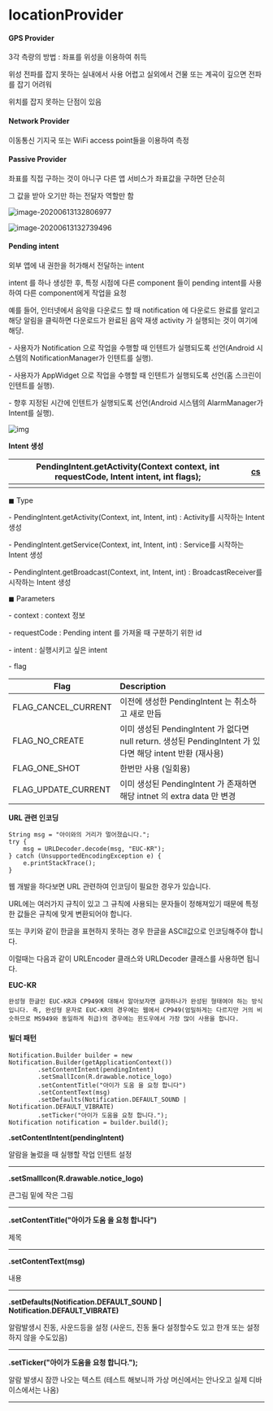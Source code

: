 # locationProvider

#### GPS Provider

 3각 측량의 방법 : 좌표를 위성을 이용하여 취득

위성 전파를 잡지 못하는 실내에서 사용 어렵고 실외에서 건물 또는 계곡이 깊으면 전파를 잡기 어려워

위치를 잡지 못하는 단점이 있음



#### Network Provider

이동통신 기지국 또는 WiFi access point들을 이용하여 측정



#### Passive Provider

좌표를 직접 구하는 것이 아니구 다른 앱 서비스가 좌표값을 구하면 단순히

그 값을 받아 오기만 하는 전달자 역할만 함

![image-20200613132806977](C:\Users\oksos\Desktop\android_basic\아이구.assets\image-20200613132806977.png)



![image-20200613132739496](C:\Users\oksos\Desktop\android_basic\아이구.assets\image-20200613132739496.png)



#### Pending intent

외부 앱에 내 권한을 허가해서 전달하는  intent

intent 를 하나 생성한 후, 특정 시점에 다른 component 들이 pending intent를 사용하여 다른 component에게 작업을 요청

예를 들어, 인터넷에서 음악을 다운로드 할 때 notification 에 다운로드 완료를 알리고 해당 알림을 클릭하면 다운로드가 완료된 음악 재생 activity 가 실행되는 것이 여기에 해당.



\- 사용자가 Notification 으로 작업을 수행할 때 인텐트가 실행되도록 선언(Android 시스템의 NotificationManager가 인텐트를 실행).

\- 사용자가 AppWidget 으로 작업을 수행할 때 인텐트가 실행되도록 선언(홈 스크린이 인텐트를 실행).

\- 향후 지정된 시간에 인텐트가 실행되도록 선언(Android 시스템의 AlarmManager가 Intent를 실행).

![img](https://t1.daumcdn.net/cfile/tistory/99F0E1445C89A7BC31)

**Intent 생성**



| PendingIntent.getActivity(Context context, int requestCode, Intent intent, int flags); | [cs](http://colorscripter.com/info#e) |
| ------------------------------------------------------------ | ------------------------------------- |
|                                                              |                                       |



◼ Type

\- PendingIntent.getActivity(Context, int, Intent, int) : Activity를 시작하는 Intent 생성

\- PendingIntent.getService(Context, int, Intent, int) : Service를 시작하는 Intent 생성 

\- PendingIntent.getBroadcast(Context, int, Intent, int) : BroadcastReceiver를 시작하는 Intent 생성



◼ Parameters

\- context : context 정보

\- requestCode : Pending intent 를 가져올 때 구분하기 위한 id

\- intent : 실행시키고 싶은 intent

\- flag

| **Flag**            | **Description**                                              |
| ------------------- | :----------------------------------------------------------- |
| FLAG_CANCEL_CURRENT | 이전에 생성한 PendingIntent 는 취소하고 새로 만듬            |
| FLAG_NO_CREATE      | 이미 생성된 PendingIntent 가 없다면 null return. 생성된 PendingIntent 가 있다면 해당 intent 반환 (재사용) |
| FLAG_ONE_SHOT       | 한번만 사용 (일회용)                                         |
| FLAG_UPDATE_CURRENT | 이미 생성된 PendingIntent 가 존재하면 해당 intnet 의 extra data 만 변경 |





**URL  관련 인코딩**

```
String msg = "아이와의 거리가 멀어졌습니다.";
try {
    msg = URLDecoder.decode(msg, "EUC-KR");
} catch (UnsupportedEncodingException e) {
    e.printStackTrace();
}
```

웹 개발을 하다보면 URL 관련하여 인코딩이 필요한 경우가 있습니다.

URL에는 여러가지 규칙이 있고 그 규칙에 사용되는 문자들이 정해져있기 때문에 특정한 값들은 규칙에 맞게 변환되어야 합니다.

또는 쿠키와 같이 한글을 표현하지 못하는 경우 한글을 ASCII값으로 인코딩해주야 합니다.

이럴때는 다음과 같이 URLEncoder 클래스와 URLDecoder 클래스를 사용하면 됩니다.



**EUC-KR**

```
완성형 한글인 EUC-KR과 CP949에 대해서 알아보자면 글자하나가 완성된 형태여야 하는 방식입니다. 즉, 완성형 문자로 EUC-KR의 경우에는 웹에서 CP949(엄밀하게는 다르지만 거의 비슷하므로 MS949와 동일하게 취급)의 경우에는 윈도우에서 가장 많이 사용을 합니다.
```



#### 빌더 패턴

```
Notification.Builder builder = new Notification.Builder(getApplicationContext())
        .setContentIntent(pendingIntent)
        .setSmallIcon(R.drawable.notice_logo)
        .setContentTitle("아이가 도움 을 요청 합니다")
        .setContentText(msg)
        .setDefaults(Notification.DEFAULT_SOUND | Notification.DEFAULT_VIBRATE)
        .setTicker("아이가 도움을 요청 합니다.");
Notification notification = builder.build();
```

**.setContentIntent(pendingIntent)**

알람을 눌렀을 때 실행할 작업 인텐트 설정

****

**.setSmallIcon(R.drawable.notice_logo)**

큰그림 밑에 작은 그림

****

**.setContentTitle("아이가 도움 을 요청 합니다")**

제목

****

**.setContentText(msg)**

내용

****

**.setDefaults(Notification.DEFAULT_SOUND | Notification.DEFAULT_VIBRATE)**

 알람발생시 진동, 사운드등을 설정 (사운드, 진동 둘다 설정할수도 있고 한개 또는 설정하지 않을 수도있음)

****

**.setTicker("아이가 도움을 요청 합니다.");**

알람 발생시 잠깐 나오는 텍스트 (테스트 해보니까 가상 머신에서는 안나오고 실제 디바이스에서는 나옴)

****

